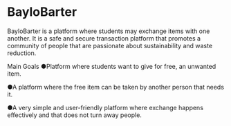 # BayloBarter
BayloBarter is a platform where students may exchange items with one another. It is a safe and secure transaction platform that promotes a community of people that are passionate about sustainability and waste reduction.

Main Goals
●Platform where students want to give for free, an unwanted item.

●A platform where the free item can be taken by another person that needs it.

●A very simple and user-friendly platform where exchange happens effectively and that does not turn away people.
